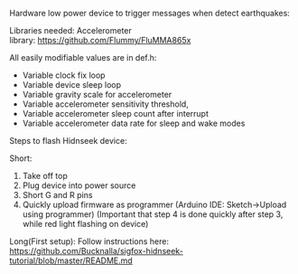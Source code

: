 Hardware low power device to trigger messages when detect earthquakes:

Libraries needed:
Accelerometer library: https://github.com/Flummy/FluMMA865x

All easily modifiable values are in def.h:
- Variable clock fix loop
- Variable device sleep loop
- Variable gravity scale for accelerometer
- Variable accelerometer sensitivity threshold,
- Variable accelerometer sleep count after interrupt
- Variable accelerometer data rate for sleep and wake modes


Steps to flash Hidnseek device:

Short:
1. Take off top
2. Plug device into power source
3. Short G and R pins
4. Quickly upload firmware as programmer (Arduino IDE: Sketch->Upload using programmer)
(Important that step 4 is done quickly after step 3, while red light flashing on device)

Long(First setup):
Follow instructions here: https://github.com/Bucknalla/sigfox-hidnseek-tutorial/blob/master/README.md
